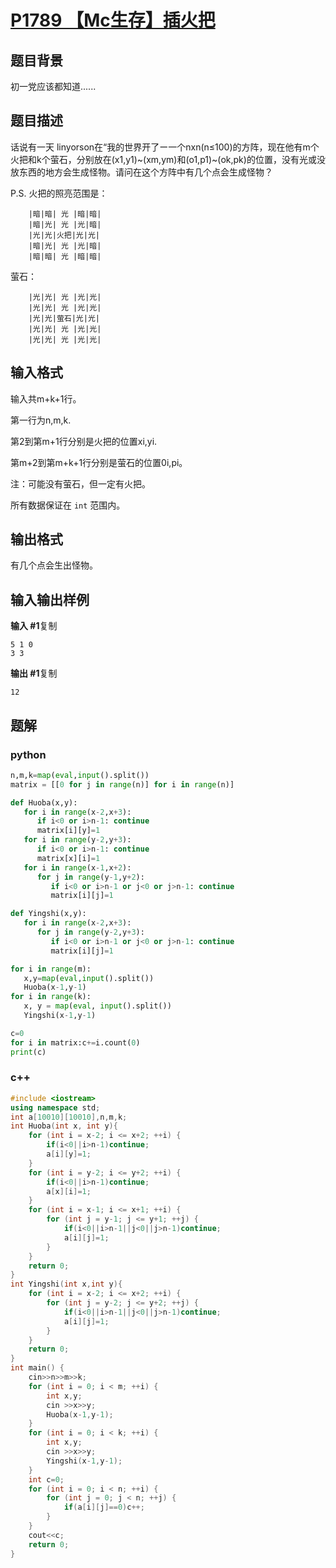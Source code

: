 # [P1789 【Mc生存】插火把](https://www.luogu.com.cn/problem/P1789)

## 题目背景

初一党应该都知道......

## 题目描述

话说有一天 linyorson在“我的世界开了ー一个nxn(n≤100)的方阵，现在他有m个火把和k个萤石，分别放在(x1,y1)~(xm,ym)和(o1,p1)~(ok,pk)的位置，没有光或没放东西的地方会生成怪物。请问在这个方阵中有几个点会生成怪物？

P.S. 火把的照亮范围是：

```
    |暗|暗| 光 |暗|暗|
    |暗|光| 光 |光|暗|
    |光|光|火把|光|光|
    |暗|光| 光 |光|暗|
    |暗|暗| 光 |暗|暗|
```

萤石：

```
    |光|光| 光 |光|光|
    |光|光| 光 |光|光|
    |光|光|萤石|光|光|
    |光|光| 光 |光|光|
    |光|光| 光 |光|光|
```

## 输入格式

输入共m+k+1行。

第一行为n,m,k.

第2到第m+1行分别是火把的位置xi,yi.

第m+2到第m+k+1行分别是萤石的位置0i,pi。

注：可能没有萤石，但一定有火把。

所有数据保证在 `int` 范围内。

## 输出格式

有几个点会生出怪物。

## 输入输出样例

**输入 #1**复制

```
5 1 0
3 3
```

**输出 #1**复制

```
12
```

## 题解

### python

```python
n,m,k=map(eval,input().split())
matrix = [[0 for j in range(n)] for i in range(n)]

def Huoba(x,y):
   for i in range(x-2,x+3):
      if i<0 or i>n-1: continue
      matrix[i][y]=1
   for i in range(y-2,y+3):
      if i<0 or i>n-1: continue
      matrix[x][i]=1
   for i in range(x-1,x+2):
      for j in range(y-1,y+2):
         if i<0 or i>n-1 or j<0 or j>n-1: continue
         matrix[i][j]=1

def Yingshi(x,y):
   for i in range(x-2,x+3):
      for j in range(y-2,y+3):
         if i<0 or i>n-1 or j<0 or j>n-1: continue
         matrix[i][j]=1

for i in range(m):
   x,y=map(eval,input().split())
   Huoba(x-1,y-1)
for i in range(k):
   x, y = map(eval, input().split())
   Yingshi(x-1,y-1)

c=0
for i in matrix:c+=i.count(0)
print(c)
```

### c++

```cpp
#include <iostream>
using namespace std;
int a[10010][10010],n,m,k;
int Huoba(int x, int y){
    for (int i = x-2; i <= x+2; ++i) {
        if(i<0||i>n-1)continue;
        a[i][y]=1;
    }
    for (int i = y-2; i <= y+2; ++i) {
        if(i<0||i>n-1)continue;
        a[x][i]=1;
    }
    for (int i = x-1; i <= x+1; ++i) {
        for (int j = y-1; j <= y+1; ++j) {
            if(i<0||i>n-1||j<0||j>n-1)continue;
            a[i][j]=1;
        }
    }
    return 0;
}
int Yingshi(int x,int y){
    for (int i = x-2; i <= x+2; ++i) {
        for (int j = y-2; j <= y+2; ++j) {
            if(i<0||i>n-1||j<0||j>n-1)continue;
            a[i][j]=1;
        }
    }
    return 0;
}
int main() {
    cin>>n>>m>>k;
    for (int i = 0; i < m; ++i) {
        int x,y;
        cin >>x>>y;
        Huoba(x-1,y-1);
    }
    for (int i = 0; i < k; ++i) {
        int x,y;
        cin >>x>>y;
        Yingshi(x-1,y-1);
    }
    int c=0;
    for (int i = 0; i < n; ++i) {
        for (int j = 0; j < n; ++j) {
            if(a[i][j]==0)c++;
        }
    }
    cout<<c;
    return 0;
}
```



